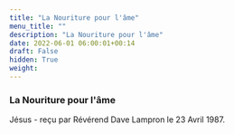 ```yaml
---
title: "La Nouriture pour l'âme"
menu_title: ""
description: "La Nouriture pour l'âme"
date: 2022-06-01 06:00:01+00:14
draft: False
hidden: True
weight:
---
```

### La Nouriture pour l'âme

Jésus - reçu par Révérend Dave Lampron le 23 Avril 1987.



